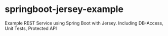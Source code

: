 # springboot-jersey-example
Example REST Service using Spring Boot with Jersey. Including DB-Access, Unit Tests, Protected API
